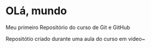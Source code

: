 # OLá, mundo
 Meu primeiro Repositório do curso de Git e GitHub

Repositótio criado durante uma aula do curso em video~
